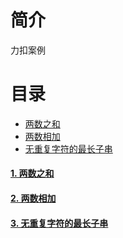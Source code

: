 # 简介
力扣案例

# 目录
- [两数之和](#1-两数之和)
- [两数相加](#2-两数相加)
- [无重复字符的最长子串](#3-无重复字符的最长子串)

#### [1. 两数之和](1_twoSum)
#### [2. 两数相加](2_addTwoNumbers)
#### [3. 无重复字符的最长子串](3_lengthOfLongestSubstring)